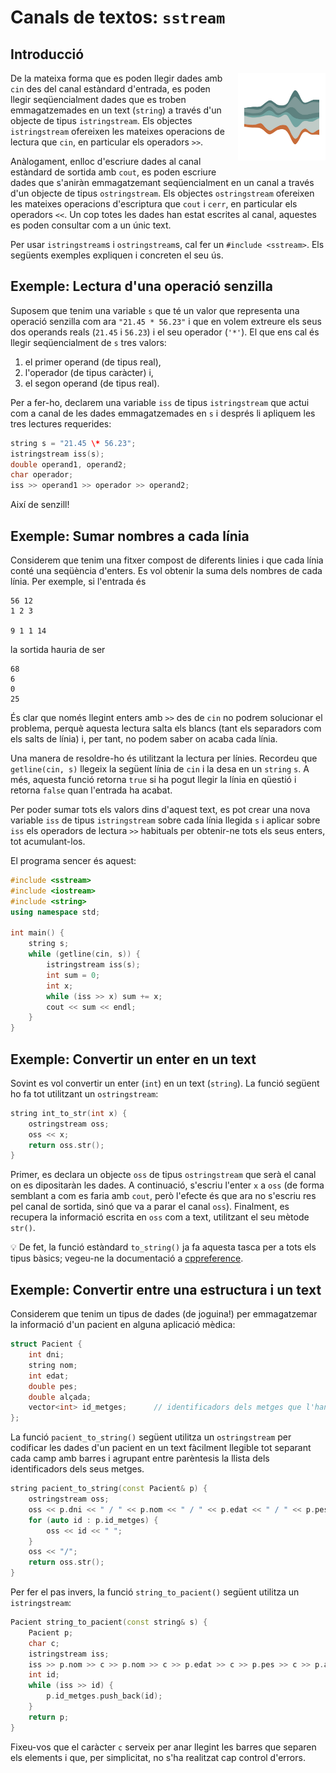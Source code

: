 # Canals de textos: `sstream`

## Introducció

<img src='./sstream.png' style='height: 10em; float: right; margin: 0 0 1em 1em;'/>

De la mateixa forma que es poden llegir dades amb `cin` des del canal
estàndard d'entrada, es poden llegir seqüencialment dades que es troben
emmagatzemades en un text (`string`) a través d'un objecte de tipus
`istringstream`. Els objectes `istringstream` ofereixen les mateixes
operacions de lectura que `cin`, en particular els operadors `>>`.

Anàlogament, enlloc d'escriure dades al canal estàndard de sortida amb `cout`,
es poden escriure dades que s'aniràn emmagatzemant seqüencialment en un canal
a través d'un objecte de tipus `ostringstream`. Els objectes `ostringstream`
ofereixen les mateixes operacions d'escriptura que `cout` i `cerr`, en
particular els operadors `<<`. Un cop totes les dades han estat escrites al
canal, aquestes es poden consultar com a un únic text.

Per usar `istringstream`s i `ostringstream`s, cal fer un `#include <sstream>`.
Els següents exemples expliquen i concreten el seu ús.

## Exemple: Lectura d'una operació senzilla

Suposem que tenim una variable `s` que té un valor que representa
una operació senzilla com ara `"21.45 * 56.23"`
i que en volem extreure els seus dos operands reals (`21.45` i
`56.23`) i el seu operador (`'*'`). El que ens cal és llegir seqüencialment
de `s` tres valors:

1. el primer operand (de tipus real),
2. l'operador (de tipus caràcter) i,
3. el segon operand (de tipus real).

Per a fer-ho, declarem una variable `iss` de tipus `istringstream`
que actui com a canal de les dades emmagatzemades en `s` i després li apliquem
les tres lectures requerides:

```c++
string s = "21.45 \* 56.23";
istringstream iss(s);
double operand1, operand2;
char operador;
iss >> operand1 >> operador >> operand2;

```

Així de senzill!

## Exemple: Sumar nombres a cada línia

Considerem que tenim una fitxer compost de diferents linies i que cada
línia conté una seqüència d'enters. Es vol obtenir la suma dels nombres
de cada línia. Per exemple, si l'entrada és

```c++text
56 12
1 2 3

9 1 1 14
```

la sortida hauria de ser

```c++text
68
6
0
25
```

És clar que només llegint enters amb `>>` des de `cin` no podrem solucionar el problema,
perquè aquesta lectura salta els blancs (tant els separadors com els salts de línia)
i, per tant, no podem saber on acaba cada línia.

Una manera de resoldre-ho és utilitzant la lectura per línies. Recordeu que
`getline(cin, s)` llegeix la següent línia de `cin` i la desa en un `string`
`s`. A més, aquesta funció retorna `true` si ha pogut llegir la línia en
qüestió i retorna `false` quan l'entrada ha acabat.

Per poder sumar tots els valors dins d'aquest text, es pot crear una nova variable
`iss` de tipus `istringstream` sobre cada línia llegida `s` i aplicar
sobre `iss` els operadors de lectura `>>` habituals per obtenir-ne
tots els seus enters, tot acumulant-los.

El programa sencer és aquest:

```c++
#include <sstream>
#include <iostream>
#include <string>
using namespace std;

int main() {
    string s;
    while (getline(cin, s)) {
        istringstream iss(s);
        int sum = 0;
        int x;
        while (iss >> x) sum += x;
        cout << sum << endl;
    }
}
```

## Exemple: Convertir un enter en un text

Sovint es vol convertir un enter (`int`) en un text (`string`). La funció següent
ho fa tot utilitzant un `ostringstream`:

```c++
string int_to_str(int x) {
    ostringstream oss;
    oss << x;
    return oss.str();
}
```

Primer, es declara un objecte `oss` de tipus `ostringstream` que serà el canal on es
dipositaràn les dades. A continuació, s'escriu l'enter `x` a `oss` (de forma semblant
a com es faria amb `cout`, però l'efecte és que ara no s'escriu res pel canal
de sortida, sinó que va a parar el canal `oss`). Finalment, es recupera la informació
escrita en `oss` com a text, utilitzant el seu mètode `str()`.

💡 De fet, la funció estàndard `to_string()` ja fa aquesta tasca per a tots els tipus
bàsics; vegeu-ne la documentació a
[cppreference](http://en.cppreference.com/w/cpp/string/basic_string/to_string).

## Exemple: Convertir entre una estructura i un text

Considerem que tenim un tipus de dades (de joguina!) per emmagatzemar la
informació d'un pacient en alguna aplicació mèdica:

```c++
struct Pacient {
    int dni;
    string nom;
    int edat;
    double pes;
    double alçada;
    vector<int> id_metges;      // identificadors dels metges que l'han tractat
};
```

La funció `pacient_to_string()` següent utilitza un `ostringstream` per codificar
les dades d'un pacient en un text fàcilment llegible tot separant cada camp
amb barres i agrupant entre parèntesis la llista dels identificadors dels seus
metges.

```c++
string pacient_to_string(const Pacient& p) {
    ostringstream oss;
    oss << p.dni << " / " << p.nom << " / " << p.edat << " / " << p.pes << " / " << p.alçada << " / ";
    for (auto id : p.id_metges) {
        oss << id << " ";
    }
    oss << "/";
    return oss.str();
}
```

Per fer el pas invers, la funció `string_to_pacient()` següent utilitza un `istringstream`:

```c++
Pacient string_to_pacient(const string& s) {
    Pacient p;
    char c;
    istringstream iss;
    iss >> p.nom >> c >> p.nom >> c >> p.edat >> c >> p.pes >> c >> p.alçada >> c;
    int id;
    while (iss >> id) {
        p.id_metges.push_back(id);
    }
    return p;
}
```

Fixeu-vos que el caràcter `c` serveix per anar llegint les barres que separen els elements
i que, per simplicitat, no s'ha realitzat cap control d'errors.

<Autors autors="jpetit"/>
